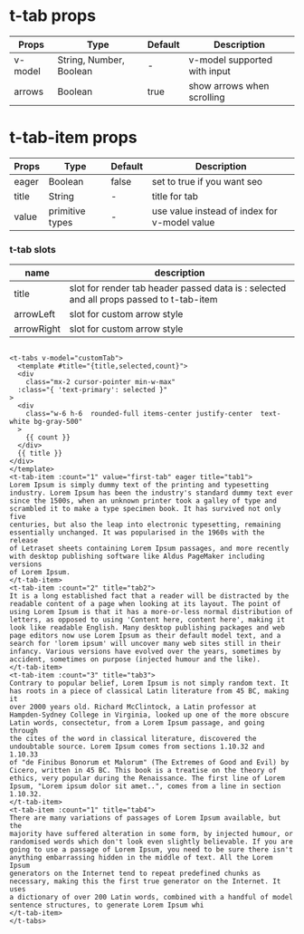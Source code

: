 # t-tab props
| Props | Type | Default | Description |
| ------------ | ------------ | ------------ | ------------ |
| v-model |  String, Number, Boolean | - | v-model supported with input |
| arrows | Boolean | true | show arrows when scrolling |

# t-tab-item props
| Props | Type | Default | Description |
| ------------ | ------------ | ------------ | ------------ |
| eager | Boolean | false | set to true if you want seo |
| title | String | - | title for tab |
| value | primitive types | - | use value instead of index for v-model value |

### t-tab slots
| name | description
| ------------ | ------------ |
| title | slot for render tab header passed data is : selected and all props passed to t-tab-item|
| arrowLeft | slot for custom arrow style|
| arrowRight | slot for custom arrow style|


```vue

<t-tabs v-model="customTab">
  <template #title="{title,selected,count}">
  <div
    class="mx-2 cursor-pointer min-w-max"
  :class="{ 'text-primary': selected }"
>
  <div
    class="w-6 h-6  rounded-full items-center justify-center  text-white bg-gray-500"
  >
    {{ count }}
  </div>
  {{ title }}
</div>
</template>
<t-tab-item :count="1" value="first-tab" eager title="tab1">
Lorem Ipsum is simply dummy text of the printing and typesetting
industry. Lorem Ipsum has been the industry's standard dummy text ever
since the 1500s, when an unknown printer took a galley of type and
scrambled it to make a type specimen book. It has survived not only five
centuries, but also the leap into electronic typesetting, remaining
essentially unchanged. It was popularised in the 1960s with the release
of Letraset sheets containing Lorem Ipsum passages, and more recently
with desktop publishing software like Aldus PageMaker including versions
of Lorem Ipsum.
</t-tab-item>
<t-tab-item :count="2" title="tab2">
It is a long established fact that a reader will be distracted by the
readable content of a page when looking at its layout. The point of
using Lorem Ipsum is that it has a more-or-less normal distribution of
letters, as opposed to using 'Content here, content here', making it
look like readable English. Many desktop publishing packages and web
page editors now use Lorem Ipsum as their default model text, and a
search for 'lorem ipsum' will uncover many web sites still in their
infancy. Various versions have evolved over the years, sometimes by
accident, sometimes on purpose (injected humour and the like).
</t-tab-item>
<t-tab-item :count="3" title="tab3">
Contrary to popular belief, Lorem Ipsum is not simply random text. It
has roots in a piece of classical Latin literature from 45 BC, making it
over 2000 years old. Richard McClintock, a Latin professor at
Hampden-Sydney College in Virginia, looked up one of the more obscure
Latin words, consectetur, from a Lorem Ipsum passage, and going through
the cites of the word in classical literature, discovered the
undoubtable source. Lorem Ipsum comes from sections 1.10.32 and 1.10.33
of "de Finibus Bonorum et Malorum" (The Extremes of Good and Evil) by
Cicero, written in 45 BC. This book is a treatise on the theory of
ethics, very popular during the Renaissance. The first line of Lorem
Ipsum, "Lorem ipsum dolor sit amet..", comes from a line in section
1.10.32.
</t-tab-item>
<t-tab-item :count="1" title="tab4">
There are many variations of passages of Lorem Ipsum available, but the
majority have suffered alteration in some form, by injected humour, or
randomised words which don't look even slightly believable. If you are
going to use a passage of Lorem Ipsum, you need to be sure there isn't
anything embarrassing hidden in the middle of text. All the Lorem Ipsum
generators on the Internet tend to repeat predefined chunks as
necessary, making this the first true generator on the Internet. It uses
a dictionary of over 200 Latin words, combined with a handful of model
sentence structures, to generate Lorem Ipsum whi
</t-tab-item>
</t-tabs>

```